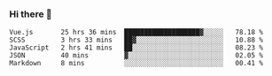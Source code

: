 ### Hi there 👋

<!--
**xin-code/Xin-code** is a ✨ _special_ ✨ repository because its `README.md` (this file) appears on your GitHub profile.

Here are some ideas to get you started:
<!--START_SECTION:waka-->
```text
Vue.js       25 hrs 36 mins  ███████████████████▓░░░░░   78.18 % 
SCSS         3 hrs 33 mins   ██▓░░░░░░░░░░░░░░░░░░░░░░   10.88 % 
JavaScript   2 hrs 41 mins   ██░░░░░░░░░░░░░░░░░░░░░░░   08.23 % 
JSON         40 mins         ▓░░░░░░░░░░░░░░░░░░░░░░░░   02.05 % 
Markdown     8 mins          ░░░░░░░░░░░░░░░░░░░░░░░░░   00.41 % 
```
<!--END_SECTION:waka-->
